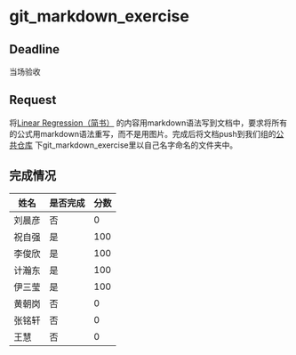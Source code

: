 # git_markdown_exercise

## Deadline

当场验收

## Request

将[Linear Regression（简书）](http://www.jianshu.com/p/e29af39de1a4)  的内容用markdown语法写到文档中，要求将所有的公式用markdown语法重写，而不是用图片。完成后将文档push到我们组的[公共仓库](https://github.com/HustticTasks/Machine-Learning) 下git_markdown_exercise里以自己名字命名的文件夹中。

## 完成情况

| 姓名   | 是否完成 | 分数   |
| ---- | ---- | ---- |
| 刘晨彦  |  否    |   0   |
| 祝自强  | 是  | 100     |
| 李俊欣     | 是     | 100     |
| 计瀚东     |  是    |  100    |
|伊三莹     | 是     |  100    |
| 黄朝岗     |  否    |  0    |
| 张铭轩     |  否    |    0  |
| 王慧     |  否    |  0    |

